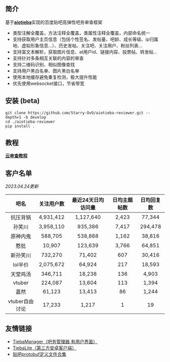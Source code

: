 ## 简介

基于[**aiotieba**](https://github.com/Starry-OvO/aiotieba)实现的百度贴吧高弹性吧务审查框架

+ 类型注解全覆盖，方法注释全覆盖，类属性注释全覆盖，内部命名统一
+ 支持获取用户主页信息（包括个性签名、发帖量、吧龄、成长等级、ip归属地、虚拟形象信息...）、历史发帖、关注吧、关注用户、粉丝列表...
+ 支持富文本解析，获取图片信息、at用户id、链接内容、投票帖、转发帖...
+ 支持针对多条相互关联的内容的审查
+ 支持二维码识别、相似图像查找
+ 支持用户黑白名单、图片黑白名单
+ 使用本地缓存避免重复检测，极大提升性能
+ 优先使用websocket接口，节省带宽

## 安装 (beta)

```shell
git clone https://github.com/Starry-OvO/aiotieba-reviewer.git --depth=1 -b develop
cd ./aiotieba-reviewer
pip install .
```

## 教程

[**云审查教程**](https://review.aiotieba.cc/tutorial/reviewer/)

## 客户名单

*2023.04.24更新*

|      吧名      | 关注用户数 | 最近24天日均访问量 | 日均主题帖数 | 日均回复数 |
| :------------: | :--------: | :----------------: | :----------: | :--------: |
|    抗压背锅    | 4,931,412  |     1,127,640      |    2,423     |   77,344   |
|     孙笑川     | 3,958,110  |      935,386       |    7,417     |  294,478   |
|    原神内鬼    |  588,705   |      538,888       |    1,162     |   38,816   |
|      憨批      |   10,907   |      123,639       |    3,766     |   64,851   |
|    新孙笑川    |  732,270   |       71,402       |     607      |   30,416   |
|    lol半价     | 2,075,672  |       64,924       |     217      |   18,593   |
|    天堂鸡汤    |  346,711   |       18,238       |     136      |   4,903    |
|     vtuber     |  224,087   |       13,604       |     113      |   1,394    |
|      嘉然      |   61,123   |       13,413       |      86      |   1,244    |
| vtuber自由讨论 |   17,233   |       1,217        |      1       |     19     |

## 友情链接

+ [TiebaManager（吧务管理器 有用户界面）](https://github.com/dog194/TiebaManager)
+ [TiebaLite（第三方安卓客户端）](https://github.com/HuanCheng65/TiebaLite/tree/4.0-dev)
+ [贴吧protobuf定义文件合集](https://github.com/n0099/tbclient.protobuf)

